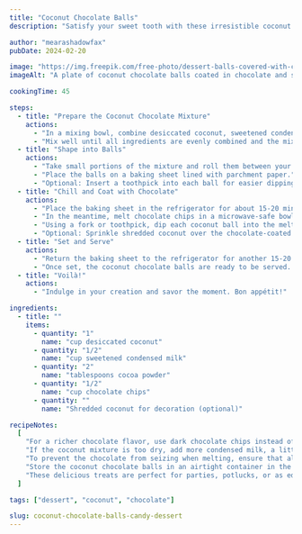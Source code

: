 ```yaml
---
title: "Coconut Chocolate Balls"
description: "Satisfy your sweet tooth with these irresistible coconut chocolate balls, a delightful candy dessert that combines the flavors of coconut and chocolate in every bite."

author: "mearashadowfax"
pubDate: 2024-02-20

image: "https://img.freepik.com/free-photo/dessert-balls-covered-with-coconut-chip_140725-43766.jpg?t=st=1727547770~exp=1727551370~hmac=c0981c57d0924836c48e64ecc175f5a200c2d2ec21f8ef4eab0afc464c10c072&w=360"
imageAlt: "A plate of coconut chocolate balls coated in chocolate and shredded coconut"

cookingTime: 45

steps:
  - title: "Prepare the Coconut Chocolate Mixture"
    actions:
      - "In a mixing bowl, combine desiccated coconut, sweetened condensed milk, and cocoa powder."
      - "Mix well until all ingredients are evenly combined and the mixture holds together."
  - title: "Shape into Balls"
    actions:
      - "Take small portions of the mixture and roll them between your palms to form round balls."
      - "Place the balls on a baking sheet lined with parchment paper."
      - "Optional: Insert a toothpick into each ball for easier dipping in chocolate later."
  - title: "Chill and Coat with Chocolate"
    actions:
      - "Place the baking sheet in the refrigerator for about 15-20 minutes to firm up the coconut balls."
      - "In the meantime, melt chocolate chips in a microwave-safe bowl, stirring at 30-second intervals until smooth."
      - "Using a fork or toothpick, dip each coconut ball into the melted chocolate until fully coated, then place back on the parchment paper."
      - "Optional: Sprinkle shredded coconut over the chocolate-coated balls before the chocolate sets for extra flavor and decoration."
  - title: "Set and Serve"
    actions:
      - "Return the baking sheet to the refrigerator for another 15-20 minutes to allow the chocolate coating to set."
      - "Once set, the coconut chocolate balls are ready to be served. Enjoy these decadent treats!"
  - title: "Voilà!"
    actions:
      - "Indulge in your creation and savor the moment. Bon appétit!"

ingredients:
  - title: ""
    items:
      - quantity: "1"
        name: "cup desiccated coconut"
      - quantity: "1/2"
        name: "cup sweetened condensed milk"
      - quantity: "2"
        name: "tablespoons cocoa powder"
      - quantity: "1/2"
        name: "cup chocolate chips"
      - quantity: ""
        name: "Shredded coconut for decoration (optional)"

recipeNotes:
  [
    "For a richer chocolate flavor, use dark chocolate chips instead of milk chocolate.",
    "If the coconut mixture is too dry, add more condensed milk, a little at a time, until it reaches the desired consistency.",
    "To prevent the chocolate from seizing when melting, ensure that all utensils and bowls are completely dry before use.",
    "Store the coconut chocolate balls in an airtight container in the refrigerator for up to one week.",
    "These delicious treats are perfect for parties, potlucks, or as edible gifts for friends and family.",
  ]

tags: ["dessert", "coconut", "chocolate"]

slug: coconut-chocolate-balls-candy-dessert
---
```

